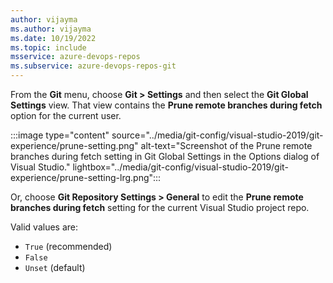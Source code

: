 ```yaml
---
author: vijayma
ms.author: vijayma
ms.date: 10/19/2022
ms.topic: include
msservice: azure-devops-repos
ms.subservice: azure-devops-repos-git
---
```


From the **Git** menu, choose **Git > Settings** and then select the **Git Global Settings** view. That view contains the **Prune remote branches during fetch** option for the current user.

:::image type="content" source="../media/git-config/visual-studio-2019/git-experience/prune-setting.png" alt-text="Screenshot of the Prune remote branches during fetch setting in Git Global Settings in the Options dialog of Visual Studio." lightbox="../media/git-config/visual-studio-2019/git-experience/prune-setting-lrg.png":::

Or, choose **Git Repository Settings > General** to edit the **Prune remote branches during fetch** setting for the current Visual Studio project repo.

Valid values are:

- `True` (recommended)
- `False`
- `Unset` (default)
